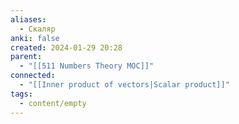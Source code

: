```yaml
---
aliases:
  - Скаляр
anki: false
created: 2024-01-29 20:28
parent:
  - "[[511 Numbers Theory MOC]]"
connected:
  - "[[Inner product of vectors|Scalar product]]"
tags:
  - content/empty
---
```
















